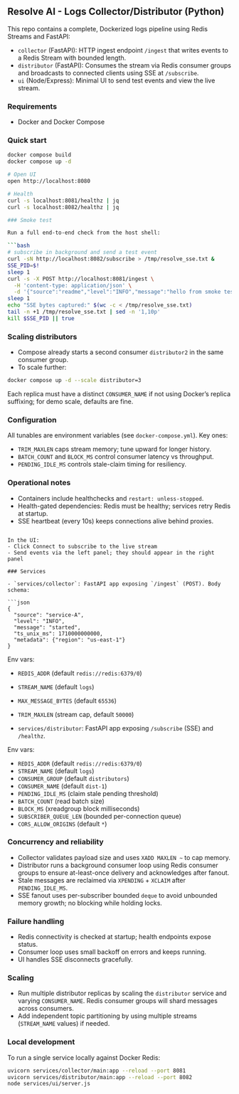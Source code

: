 ## Resolve AI - Logs Collector/Distributor (Python)

This repo contains a complete, Dockerized logs pipeline using Redis Streams and FastAPI:

- `collector` (FastAPI): HTTP ingest endpoint `/ingest` that writes events to a Redis Stream with bounded length.
- `distributor` (FastAPI): Consumes the stream via Redis consumer groups and broadcasts to connected clients using SSE at `/subscribe`.
- `ui` (Node/Express): Minimal UI to send test events and view the live stream.

### Requirements

- Docker and Docker Compose

### Quick start

```bash
docker compose build
docker compose up -d

# Open UI
open http://localhost:8080

# Health
curl -s localhost:8081/healthz | jq
curl -s localhost:8082/healthz | jq

### Smoke test

Run a full end-to-end check from the host shell:

```bash
# subscribe in background and send a test event
curl -sN http://localhost:8082/subscribe > /tmp/resolve_sse.txt &
SSE_PID=$!
sleep 1
curl -s -X POST http://localhost:8081/ingest \
  -H 'content-type: application/json' \
  -d '{"source":"readme","level":"INFO","message":"hello from smoke test"}'
sleep 1
echo "SSE bytes captured:" $(wc -c < /tmp/resolve_sse.txt)
tail -n +1 /tmp/resolve_sse.txt | sed -n '1,10p'
kill $SSE_PID || true
```

### Scaling distributors

- Compose already starts a second consumer `distributor2` in the same consumer group.
- To scale further:

```bash
docker compose up -d --scale distributor=3
```

Each replica must have a distinct `CONSUMER_NAME` if not using Docker’s replica suffixing; for demo scale, defaults are fine.

### Configuration

All tunables are environment variables (see `docker-compose.yml`). Key ones:
- `TRIM_MAXLEN` caps stream memory; tune upward for longer history.
- `BATCH_COUNT` and `BLOCK_MS` control consumer latency vs throughput.
- `PENDING_IDLE_MS` controls stale-claim timing for resiliency.

### Operational notes

- Containers include healthchecks and `restart: unless-stopped`.
- Health-gated dependencies: Redis must be healthy; services retry Redis at startup.
- SSE heartbeat (every 10s) keeps connections alive behind proxies.
```

In the UI:
- Click Connect to subscribe to the live stream
- Send events via the left panel; they should appear in the right panel

### Services

- `services/collector`: FastAPI app exposing `/ingest` (POST). Body schema:

```json
{
  "source": "service-A",
  "level": "INFO",
  "message": "started",
  "ts_unix_ms": 1710000000000,
  "metadata": {"region": "us-east-1"}
}
```

Env vars:
- `REDIS_ADDR` (default `redis://redis:6379/0`)
- `STREAM_NAME` (default `logs`)
- `MAX_MESSAGE_BYTES` (default `65536`)
- `TRIM_MAXLEN` (stream cap, default `50000`)

- `services/distributor`: FastAPI app exposing `/subscribe` (SSE) and `/healthz`.

Env vars:
- `REDIS_ADDR` (default `redis://redis:6379/0`)
- `STREAM_NAME` (default `logs`)
- `CONSUMER_GROUP` (default `distributors`)
- `CONSUMER_NAME` (default `dist-1`)
- `PENDING_IDLE_MS` (claim stale pending threshold)
- `BATCH_COUNT` (read batch size)
- `BLOCK_MS` (xreadgroup block milliseconds)
- `SUBSCRIBER_QUEUE_LEN` (bounded per-connection queue)
- `CORS_ALLOW_ORIGINS` (default `*`)

### Concurrency and reliability

- Collector validates payload size and uses `XADD MAXLEN ~` to cap memory.
- Distributor runs a background consumer loop using Redis consumer groups to ensure at-least-once delivery and acknowledges after fanout.
- Stale messages are reclaimed via `XPENDING` + `XCLAIM` after `PENDING_IDLE_MS`.
- SSE fanout uses per-subscriber bounded `deque` to avoid unbounded memory growth; no blocking while holding locks.

### Failure handling

- Redis connectivity is checked at startup; health endpoints expose status.
- Consumer loop uses small backoff on errors and keeps running.
- UI handles SSE disconnects gracefully.

### Scaling

- Run multiple distributor replicas by scaling the `distributor` service and varying `CONSUMER_NAME`. Redis consumer groups will shard messages across consumers.
- Add independent topic partitioning by using multiple streams (`STREAM_NAME` values) if needed.

### Local development

To run a single service locally against Docker Redis:

```bash
uvicorn services/collector/main:app --reload --port 8081
uvicorn services/distributor/main:app --reload --port 8082
node services/ui/server.js
```


